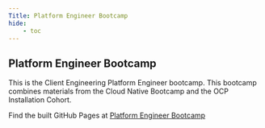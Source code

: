 ```yaml
---
Title: Platform Engineer Bootcamp
hide:
    - toc
---
```


## Platform Engineer Bootcamp

This is the Client Engineering Platform Engineer bootcamp.  This bootcamp combines materials from the Cloud Native Bootcamp and the OCP Installation Cohort.

Find the built GitHub Pages at [Platform Engineer Bootcamp](https://pages.github.ibm.com/skol/pe-bootcamp/)